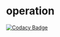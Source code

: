 # operation

[![Codacy Badge](https://api.codacy.com/project/badge/Grade/53ef92e23c6243d5a134e5798a2c85da)](https://app.codacy.com/manual/99002540/operator_overloading?utm_source=github.com&utm_medium=referral&utm_content=99002540/operator_overloading&utm_campaign=Badge_Grade_Settings)